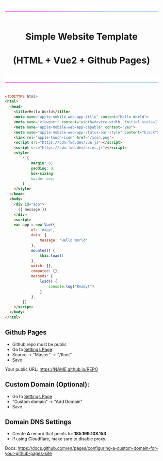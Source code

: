 ![line](https://github.com/fwd/n2/raw/master/.github/line.png)

<h1 align="center" style="font-size: 30px">Simple Website Template</h1>
<h3 align="center" style="font-size: 30px">(HTML + Vue2 + Github Pages)</h3>

![line](https://github.com/fwd/n2/raw/master/.github/line.png)

```html
<!DOCTYPE html>
<html>
  <head>
	<title>Hello World</title>
	<meta name="apple-mobile-web-app-title" content="Hello World">
	<meta name="viewport" content="width=device-width, initial-scale=1">
	<meta name="apple-mobile-web-app-capable" content="yes">
	<meta name="apple-mobile-web-app-status-bar-style" content="black">
	<link rel="apple-touch-icon" href="/icon.png">
    <script src="https://cdn.fwd.dev/vue.js"></script>
    <script src="https://cdn.fwd.dev/axios.js"></script>
    <style>
        * { 
        	margin: 0; 
        	padding: 0; 
        	box-sizing: 
        	border-box; 
        }
    </style>
  </head>
  <body>
    <div id="app">
      {{ message }}
    </div>
    <script>
    var app = new Vue({
			el: '#app',
			data: { 
				message: 'Hello World' 
			},
			mounted() {
				this.load()
			},
			watch: {},
			computed: {},
			methods: {
				load() {
					console.log("Ready!")
				}
			},
		})
    </script>
  </body>
</html>
```

## Github Pages

- Github repo must be public
- Go to [Settings Page](/../../settings/pages)
- Source → "Master" → "/Root"
- Save

Your public URL: https://NAME.github.io/REPO

## Custom Domain (Optional):

- Go to [Settings Page](/../../settings/pages)
- "Custom domain" → "Add Domain"
- Save

## Domain DNS Settings

- Create **A** record that points to: **185.199.108.153**
- If using Cloudflare, make sure to disable proxy.

Docs: https://docs.github.com/en/pages/configuring-a-custom-domain-for-your-github-pages-site
